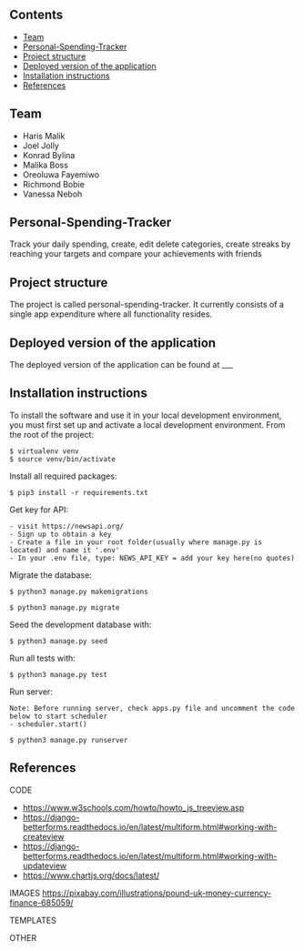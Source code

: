 ## Contents

- [Team](#team)
- [Personal-Spending-Tracker](#personal-spending-tracker)
- [Project structure](#project-structure)
- [Deployed version of the application](#deployed-version-of-the-application)
- [Installation instructions](#installation-instructions)
- [References](#references)

## Team

- Haris Malik
- Joel Jolly
- Konrad Bylina
- Malika Boss
- Oreoluwa Fayemiwo
- Richmond Bobie
- Vanessa Neboh

## Personal-Spending-Tracker

Track your daily spending, create, edit delete categories, create streaks by reaching your targets and compare your achievements with friends

## Project structure

The project is called personal-spending-tracker. It currently consists of a single app expenditure where all functionality resides.

## Deployed version of the application

The deployed version of the application can be found at \_\_\_

## Installation instructions

To install the software and use it in your local development environment, you must first set up and activate a local development environment. From the root of the project:

```
$ virtualenv venv
$ source venv/bin/activate
```

Install all required packages:

```
$ pip3 install -r requirements.txt
```

Get key for API:

```
- visit https://newsapi.org/
- Sign up to obtain a key
- Create a file in your root folder(usually where manage.py is located) and name it '.env'
- In your .env file, type: NEWS_API_KEY = add your key here(no quotes)
```

Migrate the database:

```
$ python3 manage.py makemigrations
```

```
$ python3 manage.py migrate
```

Seed the development database with:

```
$ python3 manage.py seed
```

Run all tests with:

```
$ python3 manage.py test
```

Run server:

```
Note: Before running server, check apps.py file and uncomment the code below to start scheduler
- scheduler.start()
```

```
$ python3 manage.py runserver
```

## References

CODE

- https://www.w3schools.com/howto/howto_js_treeview.asp
- https://django-betterforms.readthedocs.io/en/latest/multiform.html#working-with-createview
- https://django-betterforms.readthedocs.io/en/latest/multiform.html#working-with-updateview
- https://www.chartjs.org/docs/latest/

IMAGES
https://pixabay.com/illustrations/pound-uk-money-currency-finance-685059/

TEMPLATES

OTHER

